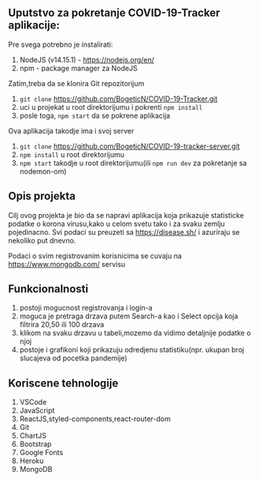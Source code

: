 ## Uputstvo za pokretanje COVID-19-Tracker aplikacije:

Pre svega potrebno je instalirati:

1. NodeJS (v14.15.1) - https://nodejs.org/en/
2. npm - package manager za NodeJS

Zatim,treba da se klonira Git repozitorijum

1. `git clone` https://github.com/BogeticN/COVID-19-Tracker.git
2. uci u projekat u root direktorijumu i pokrenti `npm install`
3. posle toga, `npm start` da se pokrene aplikacija

Ova aplikacija takodje ima i svoj server

1. `git clone` https://github.com/BogeticN/COVID-19-tracker-server.git
2. `npm install` u root direktorijumu
3. `npm start` takodje u root direktorijumu(ili `npm run dev` za pokretanje sa nodemon-om)

## Opis projekta

Cilj ovog projekta je bio da se napravi aplikacija koja prikazuje statisticke podatke o korona virusu,kako u celom svetu tako i za svaku zemlju pojedinacno.
Svi podaci su preuzeti sa https://disease.sh/ i azuriraju se nekoliko put dnevno.

Podaci o svim registrovanim korisnicima se cuvaju na https://www.mongodb.com/ servisu

## Funkcionalnosti

1. postoji mogucnost registrovanja i login-a
2. moguca je pretraga drzava putem Search-a kao i Select opcija koja filtrira 20,50 ili 100 drzava
3. klikom na svaku drzavu u tabeli,mozemo da vidimo detaljnije podatke o njoj 
4. postoje i grafikoni koji prikazuju odredjenu statistiku(npr. ukupan broj slucajeva od pocetka pandemije)

## Koriscene tehnologije

1. VSCode
2. JavaScript
3. ReactJS,styled-components,react-router-dom
4. Git
5. ChartJS
6. Bootstrap
7. Google Fonts
8. Heroku
9. MongoDB